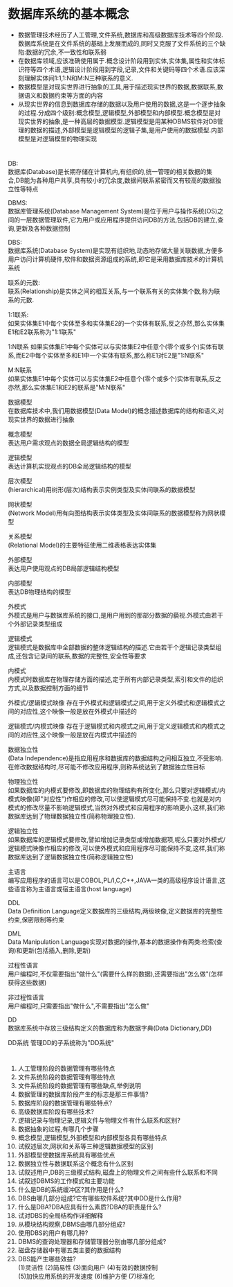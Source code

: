 # 数据库系统的基本概念
* 数据管理技术经历了人工管理,文件系统,数据库和高级数据库技术等四个阶段.数据库系统是在文件系统的基础上发展而成的,同时又克服了文件系统的三个缺陷:数据的冗余,不一致性和联系弱
* 在数据库领域,应该准确使用属于.概念设计阶段用到实体,实体集,属性和实体标识符等四个术语,逻辑设计阶段用到字段,记录,文件和关键码等四个术语.应该深刻理解实体间1:1,1:N和M:N三种联系的意义.
* 数据模型是对现实世界进行抽象的工具,用于描述现实世界的数据,数据联系,数据语义和数据约束等方面的内容
* 从现实世界的信息到数据库存储的数据以及用户使用的数据,这是一个逐步抽象的过程.分成四个级别:概念模型,逻辑模型,外部模型和内部模型.概念模型是对现实世界的抽象,是一种高层的数据模型.逻辑模型是用某种DBMS软件对DB管理的数据的描述,外部模型是逻辑模型的逻辑子集,是用户使用的数据模型.内部模型是对逻辑模型的物理实现
#
DB:  
数据库(Database)是长期存储在计算机内,有组织的,统一管理的相关数据的集合,DB能为各种用户共享,具有较小的冗余度,数据间联系紧密而又有较高的数据独立性等特点  

DBMS:  
数据库管理系统(Database Management System)是位于用户与操作系统(OS)之间的一层数据管理软件,它为用户或应用程序提供访问DB的方法,包括DB的建立,查询,更新及各种数据控制  

DBS:  
数据库系统(Database System)是实现有组织地,动态地存储大量关联数据,方便多用户访问计算机硬件,软件和数据资源组成的系统,即它是采用数据库技术的计算机系统  

联系的元数:  
联系(Relationship)是实体之间的相互关系,与一个联系有关的实体集个数,称为联系的元数.  

1:1联系:  
如果实体集E1中每个实体至多和实体集E2的一个实体有联系,反之亦然,那么实体集E1和E2联系称为"1:1联系"  

1:N联系
如果实体集E1中每个实体可以与实体集E2中任意个(零个或多个)实体有联系,而E2中每个实体至多和E1中一个实体有联系,那么称E1对E2是"1:N联系"
  
M:N联系  
如果实体集E1中每个实体可以与实体集E2中任意个(零个或多个)实体有联系,反之亦然,那么实体集E1和E2的联系是"M:N联系"

数据模型  
在数据库技术中,我们用数据模型(Data Model)的概念描述数据库的结构和语义,对现实世界的数据进行抽象

概念模型  
表达用户需求观点的数据全局逻辑结构的模型

逻辑模型  
表达计算机实现观点的DB全局逻辑结构的模型

层次模型  
(hierarchical)用树形(层次)结构表示实例类型及实体间联系的数据模型

网状模型  
(Network Model)用有向图结构表示实体类型及实体间联系的数据模型称为网状模型

关系模型  
(Relational Model)的主要特征使用二维表格表达实体集

外部模型  
表达用户使用观点的DB局部逻辑结构模型

内部模型  
表达DB物理结构的模型

外模式  
外模式是用户与数据库系统的接口,是用户用到的那部分数据的藐视.外模式由若干个外部记录类型组成

逻辑模式  
逻辑模式是数据库中全部数据的整体逻辑结构的描述.它由若干个逻辑记录类型组成,还包含记录间的联系,数据的完整性,安全性等要求

内模式  
内模式时数据库在物理存储方面的描述,定于所有内部记录类型,索引和文件的组织方式,以及数据控制方面的细节

外模式/逻辑模式映像
存在于外模式和逻辑模式之间,用于定义外模式和逻辑模式之间的对应性,这个映像一般是放在外模式中描述的

逻辑模式/内模式映像
存在于逻辑模式和内模式之间,用于定义逻辑模式和内模式之间的对应性,这个映像一般是放在内模式中描述的

数据独立性  
(Data Independence)是指应用程序和数据库的数据结构之间相互独立,不受影响.在修改数据结构时,尽可能不修改应用程序,则称系统达到了数据独立性目标

物理独立性  
如果数据库的内模式要修改,即数据库的物理结构有所变化,那么只要对逻辑模式/内模式映像(即"对应性")作相应的修改,可以使逻辑模式尽可能保持不变.也就是对内模式的修改尽量不影响逻辑模式,当然对外模式和应用程序的影响更小,这样,我们称数据库达到了物理数据独立性(简称物理独立性).

逻辑独立性  
如果数据库的逻辑模式要修改,譬如增加记录类型或增加数据项,呢么只要对外模式/逻辑模式映像作相应的修改,可以使外模式和应用程序尽可能保持不变,这样,我们称数据库达到了逻辑数据独立性(简称逻辑独立性)

主语言  
编写应用程序的语言可以是COBOL,PL/I,C,C++,JAVA一类的高级程序设计语言,这些语言称为主语言或宿主语言(host language)

DDL  
Data Definition Language定义数据库的三级结构,两级映像,定义数据库的完整性约束,保密限制等约束

DML  
Data Manipulation Language实现对数据的操作,基本的数据操作有两类:检索(查询)和更新(包括插入,删除,更新)

过程性语言  
用户编程时,不仅需要指出"做什么"(需要什么样的数据),还需要指出"怎么做"(怎样获得这些数据)

非过程性语言  
用户编程时,只需要指出"做什么",不需要指出"怎么做"

DD  
数据库系统中存放三级结构定义的数据库称为数据字典(Data Dictionary,DD)

DD系统
管理DD的子系统称为"DD系统"
#
1. 人工管理阶段的数据管理有哪些特点
2. 文件系统阶段的数据管理有哪些特点
3. 文件系统阶段的数据管理有哪些缺点,举例说明
4. 数据管理的数据库阶段产生的标志是那三件事情?
5. 数据库阶段的数据管理有哪些特点?
6. 高级数据库阶段有哪些技术?
7. 逻辑记录与物理记录,逻辑文件与物理文件有什么联系和区别?
8. 数据抽象的过程,有哪几个步骤
9. 概念模型,逻辑模型,外部模型和内部模型各具有哪些特点
10. 试叙述层次,网状和关系等三种逻辑数据模型的区别
11. 外部模型使数据库系统具有哪些优点
12. 数据独立性与数据联系这个概念有什么区别
13. 试叙述用户,DB的三级模式结构,磁盘上的物理文件之间有些什么联系和不同
14. 试叙述DBMS的工作模式和主要功能
15. 什么是DB的系统缓冲区?其作用是什么?
16. DBS由哪几部分组成?它有哪些软件系统?其中DD是什么作用?
17. 什么是DBA?DBA应具有什么素质?DBA的职责是什么?
18. 试对DBS的全局结构作详细解释
19. 从模块结构观察,DBMS由哪几部分组成?
20. 使用DBS的用户有哪几种?
21. DBMS的查询处理器和存储管理器分别由哪几部分组成?
22. 磁盘存储器中有哪五类主要的数据结构
23. DBS能产生哪些效益?  
(1)灵活性 (2)简易性 (3)面向用户 (4)有效的数据控制  
(5)加快应用系统的开发速度 (6)维护方便 (7)标准化
